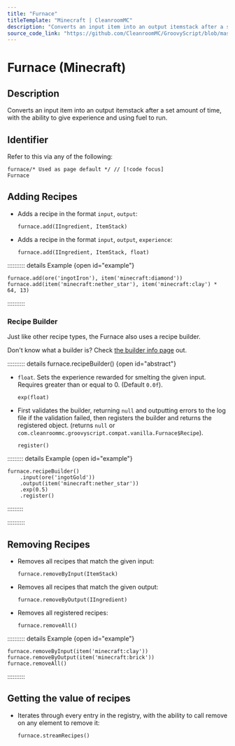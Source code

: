 ```yaml
---
title: "Furnace"
titleTemplate: "Minecraft | CleanroomMC"
description: "Converts an input item into an output itemstack after a set amount of time, with the ability to give experience and using fuel to run."
source_code_link: "https://github.com/CleanroomMC/GroovyScript/blob/master/src/main/java/com/cleanroommc/groovyscript/compat/vanilla/Furnace.java"
---
```


# Furnace (Minecraft)

## Description

Converts an input item into an output itemstack after a set amount of time, with the ability to give experience and using fuel to run.

## Identifier

Refer to this via any of the following:

```groovy:no-line-numbers {1}
furnace/* Used as page default */ // [!code focus]
Furnace
```


## Adding Recipes

- Adds a recipe in the format `input`, `output`:

    ```groovy:no-line-numbers
    furnace.add(IIngredient, ItemStack)
    ```

- Adds a recipe in the format `input`, `output`, `experience`:

    ```groovy:no-line-numbers
    furnace.add(IIngredient, ItemStack, float)
    ```

:::::::::: details Example {open id="example"}
```groovy:no-line-numbers
furnace.add(ore('ingotIron'), item('minecraft:diamond'))
furnace.add(item('minecraft:nether_star'), item('minecraft:clay') * 64, 13)
```

::::::::::

### Recipe Builder

Just like other recipe types, the Furnace also uses a recipe builder.

Don't know what a builder is? Check [the builder info page](../../getting_started/builder.md) out.

:::::::::: details furnace.recipeBuilder() {open id="abstract"}
- `float`. Sets the experience rewarded for smelting the given input. Requires greater than or equal to 0. (Default `0.0f`).

    ```groovy:no-line-numbers
    exp(float)
    ```

- First validates the builder, returning `null` and outputting errors to the log file if the validation failed, then registers the builder and returns the registered object. (returns `null` or `com.cleanroommc.groovyscript.compat.vanilla.Furnace$Recipe`).

    ```groovy:no-line-numbers
    register()
    ```

::::::::: details Example {open id="example"}
```groovy:no-line-numbers
furnace.recipeBuilder()
    .input(ore('ingotGold'))
    .output(item('minecraft:nether_star'))
    .exp(0.5)
    .register()
```

:::::::::

::::::::::

## Removing Recipes

- Removes all recipes that match the given input:

    ```groovy:no-line-numbers
    furnace.removeByInput(ItemStack)
    ```

- Removes all recipes that match the given output:

    ```groovy:no-line-numbers
    furnace.removeByOutput(IIngredient)
    ```

- Removes all registered recipes:

    ```groovy:no-line-numbers
    furnace.removeAll()
    ```

:::::::::: details Example {open id="example"}
```groovy:no-line-numbers
furnace.removeByInput(item('minecraft:clay'))
furnace.removeByOutput(item('minecraft:brick'))
furnace.removeAll()
```

::::::::::

## Getting the value of recipes

- Iterates through every entry in the registry, with the ability to call remove on any element to remove it:

    ```groovy:no-line-numbers
    furnace.streamRecipes()
    ```
